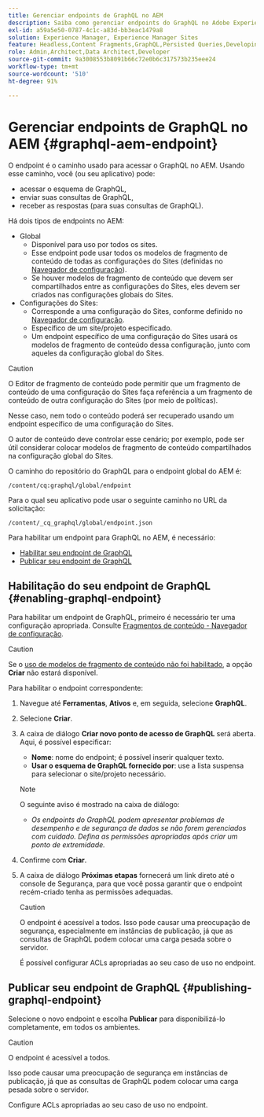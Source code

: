 ```yaml
---
title: Gerenciar endpoints de GraphQL no AEM
description: Saiba como gerenciar endpoints do GraphQL no Adobe Experience Manager para entrega de conteúdo headless.
exl-id: a59a5e50-0787-4c1c-a83d-bb3eac1479a8
solution: Experience Manager, Experience Manager Sites
feature: Headless,Content Fragments,GraphQL,Persisted Queries,Developing
role: Admin,Architect,Data Architect,Developer
source-git-commit: 9a3008553b8091b66c72e0b6c317573b235eee24
workflow-type: tm+mt
source-wordcount: '510'
ht-degree: 91%

---
```


# Gerenciar endpoints de GraphQL no AEM {#graphql-aem-endpoint}

O endpoint é o caminho usado para acessar o GraphQL no AEM. Usando esse caminho, você (ou seu aplicativo) pode:

* acessar o esquema de GraphQL,
* enviar suas consultas de GraphQL,
* receber as respostas (para suas consultas de GraphQL).

Há dois tipos de endpoints no AEM:

* Global
   * Disponível para uso por todos os sites.
   * Esse endpoint pode usar todos os modelos de fragmento de conteúdo de todas as configurações do Sites (definidas no [Navegador de configuração](/help/assets/content-fragments/content-fragments-configuration-browser.md#enable-content-fragment-functionality-in-configuration-browser)).
   * Se houver modelos de fragmento de conteúdo que devem ser compartilhados entre as configurações do Sites, eles devem ser criados nas configurações globais do Sites.
* Configurações do Sites:
   * Corresponde a uma configuração do Sites, conforme definido no [Navegador de configuração](/help/assets/content-fragments/content-fragments-configuration-browser.md#enable-content-fragment-functionality-in-configuration-browser).
   * Específico de um site/projeto especificado.
   * Um endpoint específico de uma configuração do Sites usará os modelos de fragmento de conteúdo dessa configuração, junto com aqueles da configuração global do Sites.

>[!CAUTION]
>
>O Editor de fragmento de conteúdo pode permitir que um fragmento de conteúdo de uma configuração do Sites faça referência a um fragmento de conteúdo de outra configuração do Sites (por meio de políticas).
>
>Nesse caso, nem todo o conteúdo poderá ser recuperado usando um endpoint específico de uma configuração do Sites.
>
>O autor de conteúdo deve controlar esse cenário; por exemplo, pode ser útil considerar colocar modelos de fragmento de conteúdo compartilhados na configuração global do Sites.

O caminho do repositório do GraphQL para o endpoint global do AEM é:

`/content/cq:graphql/global/endpoint`

Para o qual seu aplicativo pode usar o seguinte caminho no URL da solicitação:

`/content/_cq_graphql/global/endpoint.json`

Para habilitar um endpoint para GraphQL no AEM, é necessário:

* [Habilitar seu endpoint de GraphQL](#enabling-graphql-endpoint)
* [Publicar seu endpoint de GraphQL](#publishing-graphql-endpoint)

## Habilitação do seu endpoint de GraphQL {#enabling-graphql-endpoint}

Para habilitar um endpoint de GraphQL, primeiro é necessário ter uma configuração apropriada. Consulte [Fragmentos de conteúdo - Navegador de configuração](/help/assets/content-fragments/content-fragments-configuration-browser.md).

>[!CAUTION]
>
>Se o [uso de modelos de fragmento de conteúdo não foi habilitado](/help/assets/content-fragments/content-fragments-configuration-browser.md), a opção **Criar** não estará disponível.

Para habilitar o endpoint correspondente:

1. Navegue até **Ferramentas**, **Ativos** e, em seguida, selecione **GraphQL**.
1. Selecione **Criar**.
1. A caixa de diálogo **Criar novo ponto de acesso de GraphQL** será aberta. Aqui, é possível especificar:
   * **Nome**: nome do endpoint; é possível inserir qualquer texto.
   * **Usar o esquema de GraphQL fornecido por**: use a lista suspensa para selecionar o site/projeto necessário.

   >[!NOTE]
   >
   >O seguinte aviso é mostrado na caixa de diálogo:
   >
   >* *Os endpoints do GraphQL podem apresentar problemas de desempenho e de segurança de dados se não forem gerenciados com cuidado. Defina as permissões apropriadas após criar um ponto de extremidade.*

1. Confirme com **Criar**.
1. A caixa de diálogo **Próximas etapas** fornecerá um link direto até o console de Segurança, para que você possa garantir que o endpoint recém-criado tenha as permissões adequadas.

   >[!CAUTION]
   >
   >O endpoint é acessível a todos. Isso pode causar uma preocupação de segurança, especialmente em instâncias de publicação, já que as consultas de GraphQL podem colocar uma carga pesada sobre o servidor.
   >
   >É possível configurar ACLs apropriadas ao seu caso de uso no endpoint.

## Publicar seu endpoint de GraphQL {#publishing-graphql-endpoint}

Selecione o novo endpoint e escolha **Publicar** para disponibilizá-lo completamente, em todos os ambientes.

>[!CAUTION]
>
>O endpoint é acessível a todos.
>
>Isso pode causar uma preocupação de segurança em instâncias de publicação, já que as consultas de GraphQL podem colocar uma carga pesada sobre o servidor.
>
>Configure ACLs apropriadas ao seu caso de uso no endpoint.
